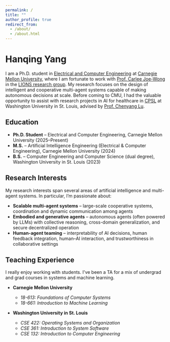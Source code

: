 ```yaml
---
permalink: /
title: ""
author_profile: true
redirect_from: 
  - /about/
  - /about.html
---
```


# Hanqing Yang

I am a Ph.D. student in [Electrical and Computer Engineering](https://www.ece.cmu.edu/) at [Carnegie Mellon University](https://www.cmu.edu), where I am fortunate to work with [Prof. Carlee Joe-Wong](https://www.andrew.cmu.edu/user/cjoewong/) in the [LIONS research group](https://research.ece.cmu.edu/lions/). My research focuses on the design of intelligent and cooperative multi-agent systems capable of making autonomous decisions at scale. Before coming to CMU, I had the valuable opportunity to assist with research projects in AI for healthcare in [CPSL](https://wsn.cse.wustl.edu/index.php/Cyber-Physical_Systems_Laboratory) at Washington University in St. Louis, advised by [Prof. Chenyang Lu](https://www.cse.wustl.edu/~lu/).

## Education

- **Ph.D. Student** – Electrical and Computer Engineering, Carnegie Mellon University (2025–Present)
- **M.S.** – Artificial Intelligence Engineering (Electrical & Computer Engineering), Carnegie Mellon University (2024)
- **B.S.** – Computer Engineering and Computer Science (dual degree), Washington University in St. Louis (2023)

## Research Interests

My research interests span several areas of artificial intelligence and multi-agent systems. In particular, I’m passionate about:

- **Scalable multi-agent systems** – large-scale cooperative systems, coordination and dynamic communication among agents
- **Embodied and generative agents** – autonomous agents (often powered by LLMs) with collective reasoning, cross-domain generalization, and secure decentralized operation
- **Human-agent teaming** – interpretability of AI decisions, human feedback integration, human–AI interaction, and trustworthiness in collaborative settings

## Teaching Experience

I really enjoy working with students. I've been a TA for a mix of undergrad and grad courses in systems and machine learning.

- **Carnegie Mellon University**
  - *18-613: Foundations of Computer Systems*
  - *18-661: Introduction to Machine Learning*

- **Washington University in St. Louis**
  - *CSE 422: Operating Systems and Organization*
  - *CSE 361: Introduction to System Software*
  - *CSE 132: Introduction to Computer Engineering*